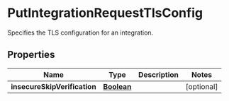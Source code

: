 

# PutIntegrationRequestTlsConfig

Specifies the TLS configuration for an integration.

## Properties

| Name | Type | Description | Notes |
|------------ | ------------- | ------------- | -------------|
|**insecureSkipVerification** | [**Boolean**](Boolean.md) |  |  [optional] |



